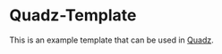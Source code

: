 # Quadz-Template

This is an example template that can be used in [Quadz](https://github.com/LazuriteMC/Quadz).
